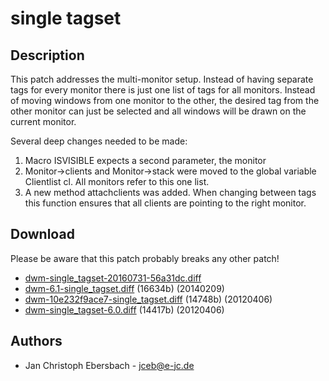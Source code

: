 single tagset
=============

Description
-----------

This patch addresses the multi-monitor setup. Instead of having separate tags
for every monitor there is just one list of tags for all monitors. Instead of
moving windows from one monitor to the other, the desired tag from the
other monitor can just be selected and all windows will be drawn on the
current monitor.

Several deep changes needed to be made:
1. Macro ISVISIBLE expects a second parameter, the monitor
2. Monitor->clients and Monitor->stack were moved to the global variable
   Clientlist cl. All monitors refer to this one list.
3. A new method attachclients was added. When changing between tags this
   function ensures that all clients are pointing to the right monitor.

Download
--------
Please be aware that this patch probably breaks any other patch!

* [dwm-single_tagset-20160731-56a31dc.diff](dwm-single_tagset-20160731-56a31dc.diff)
* [dwm-6.1-single_tagset.diff](dwm-6.1-single_tagset.diff) (16634b) (20140209)
* [dwm-10e232f9ace7-single_tagset.diff](dwm-10e232f9ace7-single_tagset.diff) (14748b) (20120406)
* [dwm-single_tagset-6.0.diff](dwm-single_tagset-6.0.diff) (14417b) (20120406)

Authors
-------
* Jan Christoph Ebersbach - <jceb@e-jc.de>
